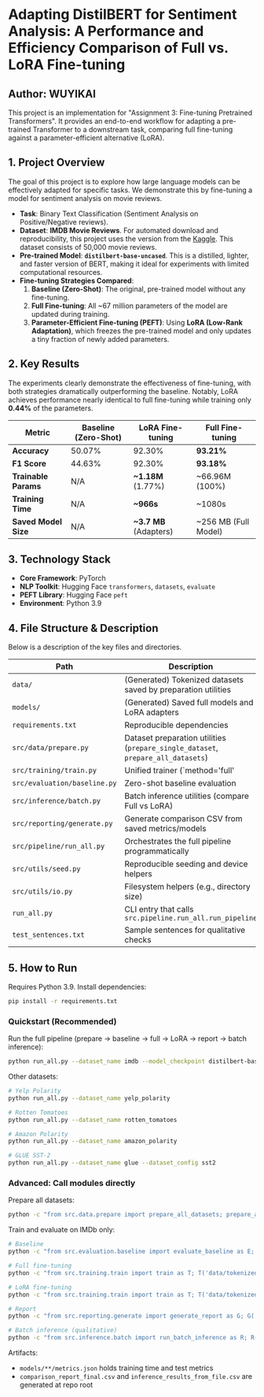 # Adapting DistilBERT for Sentiment Analysis: A Performance and Efficiency Comparison of Full vs. LoRA Fine-tuning
## Author: WUYIKAI

This project is an implementation for "Assignment 3: Fine-tuning Pretrained Transformers". It provides an end-to-end workflow for adapting a pre-trained Transformer to a downstream task, comparing full fine-tuning against a parameter-efficient alternative (LoRA).

## 1. Project Overview

The goal of this project is to explore how large language models can be effectively adapted for specific tasks. We demonstrate this by fine-tuning a model for sentiment analysis on movie reviews.

*   **Task**: Binary Text Classification (Sentiment Analysis on Positive/Negative reviews).
*   **Dataset**: **IMDB Movie Reviews**. For automated download and reproducibility, this project uses the version from the [Kaggle](https://www.kaggle.com/datasets/lakshmi25npathi/imdb-dataset-of-50k-movie-reviews). This dataset consists of 50,000 movie reviews.
*   **Pre-trained Model**: **`distilbert-base-uncased`**. This is a distilled, lighter, and faster version of BERT, making it ideal for experiments with limited computational resources.
*   **Fine-tuning Strategies Compared**:
    1.  **Baseline (Zero-Shot)**: The original, pre-trained model without any fine-tuning.
    2.  **Full Fine-tuning**: All ~67 million parameters of the model are updated during training.
    3.  **Parameter-Efficient Fine-tuning (PEFT)**: Using **LoRA (Low-Rank Adaptation)**, which freezes the pre-trained model and only updates a tiny fraction of newly added parameters.

## 2. Key Results

The experiments clearly demonstrate the effectiveness of fine-tuning, with both strategies dramatically outperforming the baseline. Notably, LoRA achieves performance nearly identical to full fine-tuning while training only **0.44%** of the parameters.

| Metric                | Baseline (Zero-Shot) | LoRA Fine-tuning       | Full Fine-tuning       |
| --------------------- | -------------------- | ---------------------- | ---------------------- |
| **Accuracy**          | 50.07%               | 92.30%                 | **93.21%**             |
| **F1 Score**          | 44.63%               | 92.30%                 | **93.18%**             |
| **Trainable Params**  | N/A                  | **~1.18M** (1.77%)     | ~66.96M (100%)         |
| **Training Time**     | N/A                  | **~966s**              | ~1080s                 |
| **Saved Model Size**  | N/A                  | **~3.7 MB** (Adapters) | ~256 MB (Full Model)   |

## 3. Technology Stack

*   **Core Framework**: PyTorch
*   **NLP Toolkit**: Hugging Face `transformers`, `datasets`, `evaluate`
*   **PEFT Library**: Hugging Face `peft`
*   **Environment**: Python 3.9

## 4. File Structure & Description

Below is a description of the key files and directories.

| Path                             | Description |
| -------------------------------- | ----------- |
| `data/`                          | (Generated) Tokenized datasets saved by preparation utilities |
| `models/`                        | (Generated) Saved full models and LoRA adapters |
| `requirements.txt`               | Reproducible dependencies |
| `src/data/prepare.py`            | Dataset preparation utilities (`prepare_single_dataset`, `prepare_all_datasets`) |
| `src/training/train.py`          | Unified trainer (`method='full'|'lora'`) |
| `src/evaluation/baseline.py`     | Zero-shot baseline evaluation |
| `src/inference/batch.py`         | Batch inference utilities (compare Full vs LoRA) |
| `src/reporting/generate.py`      | Generate comparison CSV from saved metrics/models |
| `src/pipeline/run_all.py`        | Orchestrates the full pipeline programmatically |
| `src/utils/seed.py`              | Reproducible seeding and device helpers |
| `src/utils/io.py`                | Filesystem helpers (e.g., directory size) |
| `run_all.py`                     | CLI entry that calls `src.pipeline.run_all.run_pipeline` |
| `test_sentences.txt`             | Sample sentences for qualitative checks |

## 5. How to Run

Requires Python 3.9. Install dependencies:

```bash
pip install -r requirements.txt
```

### Quickstart (Recommended)

Run the full pipeline (prepare → baseline → full → LoRA → report → batch inference):

```bash
python run_all.py --dataset_name imdb --model_checkpoint distilbert-base-uncased --seed 42 --fp16 --early_stopping_patience 2
```

Other datasets:

```bash
# Yelp Polarity
python run_all.py --dataset_name yelp_polarity

# Rotten Tomatoes
python run_all.py --dataset_name rotten_tomatoes

# Amazon Polarity
python run_all.py --dataset_name amazon_polarity

# GLUE SST-2
python run_all.py --dataset_name glue --dataset_config sst2
```

### Advanced: Call modules directly

Prepare all datasets:

```bash
python -c "from src.data.prepare import prepare_all_datasets; prepare_all_datasets('distilbert-base-uncased', 0.1, 512, 42)"
```

Train and evaluate on IMDb only:

```bash
# Baseline
python -c "from src.evaluation.baseline import evaluate_baseline as E; E('distilbert-base-uncased','data/tokenized_imdb',32,'models/imdb-baseline')"

# Full fine-tuning
python -c "from src.training.train import train as T; T('data/tokenized_imdb','distilbert-base-uncased','models/imdb-full-finetune',method='full',epochs=3,lr=2e-5,weight_decay=0.01,train_bs=16,eval_bs=16,fp16=True,seed=42,early_stopping_patience=2)"

# LoRA fine-tuning
python -c "from src.training.train import train as T; T('data/tokenized_imdb','distilbert-base-uncased','models/imdb-lora-finetune',method='lora',epochs=3,lr=2e-4,weight_decay=0.01,train_bs=16,eval_bs=16,fp16=True,seed=42,early_stopping_patience=2,lora_r=8,lora_alpha=16,lora_dropout=0.1)"

# Report
python -c "from src.reporting.generate import generate_report as G; G('data/tokenized_imdb','models/imdb-baseline','models/imdb-full-finetune','models/imdb-lora-finetune','comparison_report_final.csv')"

# Batch inference (qualitative)
python -c "from src.inference.batch import run_batch_inference as R; R('models/imdb-full-finetune/best_model','models/imdb-lora-finetune/best_model','distilbert-base-uncased','test_sentences.txt','inference_results_from_file.csv')"
```

Artifacts:
- `models/**/metrics.json` holds training time and test metrics
- `comparison_report_final.csv` and `inference_results_from_file.csv` are generated at repo root
